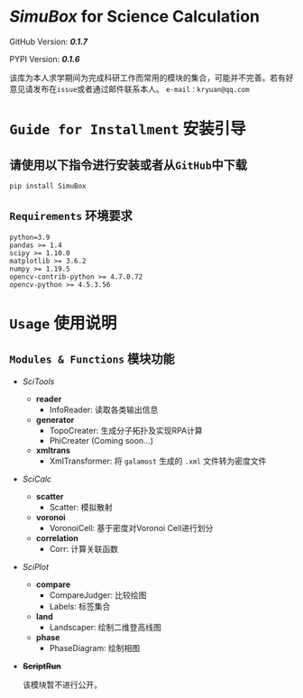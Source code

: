 
# *SimuBox* for Science Calculation

GitHub Version: ***0.1.7***

PYPI Version: ***0.1.6***

该库为本人求学期间为完成科研工作而常用的模块的集合，可能并不完善。若有好意见请发布在`issue`或者通过邮件联系本人。
`e-mail：kryuan@qq.com`

# `Guide for Installment` 安装引导

## 请使用以下指令进行安装或者从`GitHub`中下载

`pip install SimuBox`

## `Requirements` 环境要求

```
python=3.9
pandas >= 1.4
scipy >= 1.10.0
matplotlib >= 3.6.2
numpy >= 1.19.5
opencv-contrib-python >= 4.7.0.72
opencv-python >= 4.5.3.56
```

# `Usage` 使用说明

## `Modules & Functions` 模块功能

- *SciTools*
  - **reader**
    - InfoReader: 读取各类输出信息
  - **generator**
    - TopoCreater: 生成分子拓扑及实现RPA计算
    - PhiCreater (Coming soon...)
  - **xmltrans**
    - XmlTransformer: 将 `galamost` 生成的 `.xml` 文件转为密度文件
- *SciCalc*
  - **scatter**
    - Scatter: 模拟散射
  - **voronoi**
    - VoronoiCell: 基于密度对Voronoi Cell进行划分
  - **correlation**
    - Corr: 计算关联函数
- *SciPlot*
  - **compare**
    - CompareJudger: 比较绘图
    - Labels: 标签集合
  - **land**
    - Landscaper: 绘制二维登高线图
  - **phase**
    - PhaseDiagram: 绘制相图
- ~~**ScriptRun**~~
  
  该模块暂不进行公开。

[//]: # (  以下脚本仅在`GitHub`上传，并未包含在PyPI的版本中。根据不同的需求，需要对以下脚本进行特定的补充和修改。)

[//]: # ()
[//]: # (  - push_job_TOPS)

[//]: # (  - repush)

[//]: # (  - template)

[//]: # (  - lib_tools)

[//]: # (  - extract_data)

